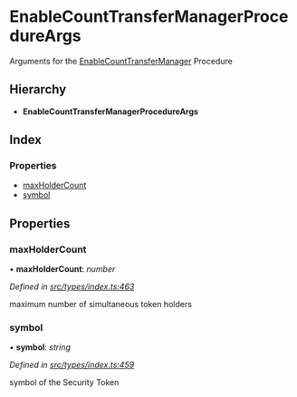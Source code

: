 # EnableCountTransferManagerProcedureArgs

Arguments for the [EnableCountTransferManager](../enums/_types_index_.proceduretype.md#enablecounttransfermanager) Procedure

## Hierarchy

* **EnableCountTransferManagerProcedureArgs**

## Index

### Properties

* [maxHolderCount](_types_index_.enablecounttransfermanagerprocedureargs.md#maxholdercount)
* [symbol](_types_index_.enablecounttransfermanagerprocedureargs.md#symbol)

## Properties

### maxHolderCount

• **maxHolderCount**: _number_

_Defined in_ [_src/types/index.ts:463_](https://github.com/PolymathNetwork/polymath-sdk/blob/e8bbc1e/src/types/index.ts#L463)

maximum number of simultaneous token holders

### symbol

• **symbol**: _string_

_Defined in_ [_src/types/index.ts:459_](https://github.com/PolymathNetwork/polymath-sdk/blob/e8bbc1e/src/types/index.ts#L459)

symbol of the Security Token

